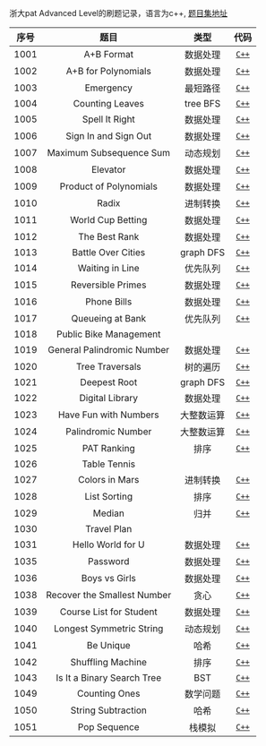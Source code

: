 浙大pat Advanced Level的刷题记录，语言为c++, [题目集地址](https://pintia.cn/problem-sets/994805342720868352/problems/type/7)

| 序号 | 题目 | 类型 | 代码 |
| :--: | :--: | :--: | :--: |
| 1001 | A+B Format | 数据处理 | [`C++`](https://github.com/ATeletubby/PAT-Advanced/blob/master/pat_advanced/1001.cpp) | 
| 1002 | A+B for Polynomials | 数据处理 | [`C++`](https://github.com/ATeletubby/PAT-Advanced/blob/master/pat_advanced/1002.cpp) | 
| 1003 | Emergency  | 最短路径 | [`C++`](https://github.com/ATeletubby/PAT-Advanced/blob/master/pat_advanced/1003.cpp) |
| 1004 | Counting Leaves | tree BFS | [`C++`](https://github.com/ATeletubby/PAT-Advanced/blob/master/pat_advanced/1004.cpp) |
| 1005 | Spell It Right  | 数据处理 | [`C++`](https://github.com/ATeletubby/PAT-Advanced/blob/master/pat_advanced/1005.cpp) |
| 1006 | Sign In and Sign Out  | 数据处理 | [`C++`](https://github.com/ATeletubby/PAT-Advanced/blob/master/pat_advanced/1006.cpp) |
| 1007 | Maximum Subsequence Sum  | 动态规划 | [`C++`](https://github.com/ATeletubby/PAT-Advanced/blob/master/pat_advanced/1007.cpp) |
| 1008 | Elevator | 数据处理 | [`C++`](https://github.com/ATeletubby/PAT-Advanced/blob/master/pat_advanced/1008.cpp) |
| 1009 | Product of Polynomials | 数据处理 | [`C++`](https://github.com/ATeletubby/PAT-Advanced/blob/master/pat_advanced/1009.cpp) |
| 1010 | Radix  | 进制转换 | [`C++`](https://github.com/ATeletubby/PAT-Advanced/blob/master/pat_advanced/1010.cpp) |
| 1011 | World Cup Betting | 数据处理 | [`C++`](https://github.com/ATeletubby/PAT-Advanced/blob/master/pat_advanced/1011.cpp) |
| 1012 | The Best Rank | 数据处理 | [`C++`](https://github.com/ATeletubby/PAT-Advanced/blob/master/pat_advanced/1012.cpp) |
| 1013 | Battle Over Cities | graph DFS | [`C++`](https://github.com/ATeletubby/PAT-Advanced/blob/master/pat_advanced/1013.cpp) |
| 1014 | 	Waiting in Line | 优先队列 | [`C++`](https://github.com/ATeletubby/PAT-Advanced/blob/master/pat_advanced/1014.cpp) |
| 1015 | Reversible Primes | 数据处理 | [`C++`](https://github.com/ATeletubby/PAT-Advanced/blob/master/pat_advanced/1015.cpp) |
| 1016 | Phone Bills | 数据处理 | [`C++`](https://github.com/ATeletubby/PAT-Advanced/blob/master/pat_advanced/1016.cpp) |
| 1017 | Queueing at Bank | 优先队列 | [`C++`](https://github.com/ATeletubby/PAT-Advanced/blob/master/pat_advanced/1008.cpp) |
| 1018 | Public Bike Management |  | |
| 1019 | General Palindromic Number | 数据处理 | [`C++`](https://github.com/ATeletubby/PAT-Advanced/blob/master/pat_advanced/1019.cpp) |
| 1020 | Tree Traversals | 树的遍历 | [`C++`](https://github.com/ATeletubby/PAT-Advanced/blob/master/pat_advanced/1020.cpp) |
| 1021 |  Deepest Root | graph DFS | [`C++`](https://github.com/ATeletubby/PAT-Advanced/blob/master/pat_advanced/1021.cpp) |
| 1022 | Digital Library | 数据处理 | [`C++`](https://github.com/ATeletubby/PAT-Advanced/blob/master/pat_advanced/1022.cpp) |
| 1023 | Have Fun with Numbers | 大整数运算 | [`C++`](https://github.com/ATeletubby/PAT-Advanced/blob/master/pat_advanced/1023.cpp) |
| 1024 | Palindromic Number | 大整数运算 | [`C++`](https://github.com/ATeletubby/PAT-Advanced/blob/master/pat_advanced/1024.cpp) |
| 1025 | PAT Ranking | 排序 | [`C++`](https://github.com/ATeletubby/PAT-Advanced/blob/master/pat_advanced/1025.cpp) |
| 1026 | 	Table Tennis |  |  |
| 1027 | Colors in Mars  | 进制转换 | [`C++`](https://github.com/ATeletubby/PAT-Advanced/blob/master/pat_advanced/1027.cpp) |
| 1028 | 	List Sorting | 排序 | [`C++`](https://github.com/ATeletubby/PAT-Advanced/blob/master/pat_advanced/1028.cpp) |
| 1029 | Median  | 归并 | [`C++`](https://github.com/ATeletubby/PAT-Advanced/blob/master/pat_advanced/1029.cpp) |
| 1030 | Travel Plan |  |  |
| 1031 | Hello World for U  | 数据处理 | [`C++`](https://github.com/ATeletubby/PAT-Advanced/blob/master/pat_advanced/1031.cpp) |
| 1035 | Password  | 数据处理 | [`C++`](https://github.com/ATeletubby/PAT-Advanced/blob/master/pat_advanced/1035.cpp) |
| 1036 | Boys vs Girls  | 数据处理 | [`C++`](https://github.com/ATeletubby/PAT-Advanced/blob/master/pat_advanced/1036.cpp) |
| 1038 | Recover the Smallest Number  | 贪心 | [`C++`](https://github.com/ATeletubby/PAT-Advanced/blob/master/pat_advanced/1038.cpp) |
| 1039 | 	Course List for Student | 数据处理 | [`C++`](https://github.com/ATeletubby/PAT-Advanced/blob/master/pat_advanced/1039.cpp) |
| 1040 | Longest Symmetric String  | 动态规划 | [`C++`](https://github.com/ATeletubby/PAT-Advanced/blob/master/pat_advanced/1040.cpp) |
| 1041 | Be Unique  | 哈希 | [`C++`](https://github.com/ATeletubby/PAT-Advanced/blob/master/pat_advanced/1041.cpp) |
| 1042 | Shuffling Machine  | 排序 | [`C++`](https://github.com/ATeletubby/PAT-Advanced/blob/master/pat_advanced/1042.cpp) |
| 1043 | 	Is It a Binary Search Tree  | BST  | [`C++`](https://github.com/ATeletubby/PAT-Advanced/blob/master/pat_advanced/1043.cpp) |
| 1049 | Counting Ones  | 数学问题 | [`C++`](https://github.com/ATeletubby/PAT-Advanced/blob/master/pat_advanced/1049.cpp) |
| 1050 | String Subtraction  | 哈希 | [`C++`](https://github.com/ATeletubby/PAT-Advanced/blob/master/pat_advanced/1050.cpp) |
| 1051 | Pop Sequence  | 栈模拟 | [`C++`](https://github.com/ATeletubby/PAT-Advanced/blob/master/pat_advanced/1051.cpp) |